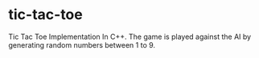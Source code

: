 # tic-tac-toe
Tic Tac Toe Implementation In C++. The game is played against the AI by generating random numbers between 1 to 9.
